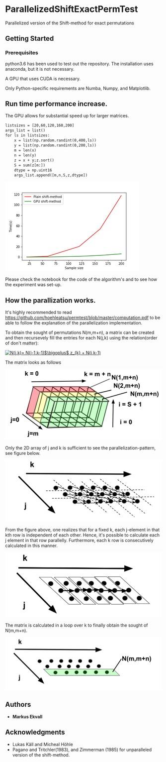 # ParallelizedShiftExactPermTest
Parallelized version of the Shift-method for exact permutations

## Getting Started

### Prerequisites

python3.6 has been used to test out the repository. The installation uses anaconda, but it is not necessary.

A GPU that uses CUDA is necessary.

Only Python-specific requirements are Numba, Numpy, and Matplotlib.

## Run time performance increase.

The GPU allows for substantial speed up for larger matrices.

```
listsizes = [20,60,120,160,200]
args_list = list()
for ls in listsizes:
    x = list(np.random.randint(0,400,ls))
    y = list(np.random.randint(0,200,ls))
    m = len(x)
    n = len(y)
    z = x + y;z.sort()
    S = sum(z[m:])
    dtype = np.uint16
    args_list.append([m,n,S,z,dtype])
```


![alt text](/figures/comparison.png)

Please check the notebook for the code of the algorithm's and to see how the experiment was set-up.
## How the parallization works.

It's highly recommended to read https://github.com/hoehleatsu/permtest/blob/master/computation.pdf to be able to follow the explanation of the parallelization implementation.

To obtain the sought of permutations N(m,m+n), a matrix can be created and then recursevely fill the entries for each N(j,k) using the relation(order of don't matter):

<a href="https://www.codecogs.com/eqnedit.php?latex=N(j,k)=&space;N(j-1,k-1)$\bigoplus$&space;z_{k}&space;&plus;&space;N(j,k-1)" target="_blank"><img src="https://latex.codecogs.com/gif.latex?N(j,k)=&space;N(j-1,k-1)$\bigoplus$&space;z_{k}&space;&plus;&space;N(j,k-1)" title="N(j,k)= N(j-1,k-1)$\bigoplus$ z_{k} + N(j,k-1)" /></a>

The matrix looks as follows

![alt text](/figures/whole_array1.png)

Only the 2D array of j and k is sufficient to see the parallelization-pattern, see figure below.

![alt text](/figures/vector_relatiness.png)

From the figure above, one realizes that for a fixed k, each j-element in that kth row is independent of each other. Hence, it's possible to calculate each j element in that row parallelly. Furthermore, each k row is consecutively calculated in this manner.


![alt text](/figures/how_they_are_parallized.png)

The matrix is calculated in a loop over k to finally obtain the sought of N(m,m+n).

![alt text](/figures/extraxt_the_wanted_array.png)

## Authors

* **Markus Ekvall** 

## Acknowledgments

* Lukas Käll and Micheal Höhle
* Pagano and Tritchler(1983), and Zimmerman (1985) for unparalleled version of the shift-method.

